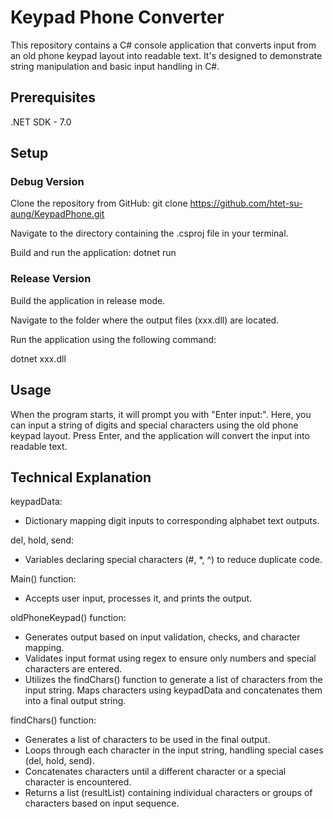 # Keypad Phone Converter

This repository contains a C# console application that converts input from an old phone keypad layout into readable text. It's designed to demonstrate string manipulation and basic input handling in C#.

## Prerequisites

.NET SDK - 7.0

## Setup

### Debug Version

Clone the repository from GitHub:
git clone https://github.com/htet-su-aung/KeypadPhone.git

Navigate to the directory containing the .csproj file in your terminal.

Build and run the application:
dotnet run

### Release Version

Build the application in release mode.

Navigate to the folder where the output files (xxx.dll) are located.

Run the application using the following command:

dotnet xxx.dll

## Usage

When the program starts, it will prompt you with "Enter input:". Here, you can input a string of digits and special characters using the old phone keypad layout. Press Enter, and the application will convert the input into readable text.

## Technical Explanation

keypadData: 
- Dictionary mapping digit inputs to corresponding alphabet text outputs.

del, hold, send: 
- Variables declaring special characters (#, *, ^) to reduce duplicate code.

Main() function: 
- Accepts user input, processes it, and prints the output.

oldPhoneKeypad() function: 
- Generates output based on input validation, checks, and character mapping.
- Validates input format using regex to ensure only numbers and special characters are entered.
- Utilizes the findChars() function to generate a list of characters from the input string. Maps characters using keypadData and concatenates them into a final output string.

findChars() function: 
- Generates a list of characters to be used in the final output.
- Loops through each character in the input string, handling special cases (del, hold, send).
- Concatenates characters until a different character or a special character is encountered.
- Returns a list (resultList) containing individual characters or groups of characters based on input sequence.
